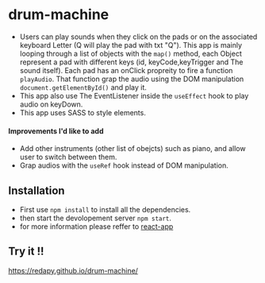 # drum-machine
- Users can play sounds when they click on the pads or on the associated keyboard Letter (Q will play the pad with txt "Q"). This app is mainly looping through a list of objects with the `map()` method, each Object represent a pad with different keys (id, keyCode,keyTrigger and The sound itself). Each pad has an onClick propreity to fire a function `playAudio`. That function grap the audio using the DOM manipulation `document.getElementById()` and play it.
- This app also use The EventListener inside the `useEffect` hook to play audio on keyDown.
- This app uses SASS to style elements.
#### Improvements I'd like to add 
- Add other instruments (other list of obejcts) such as piano, and allow user to switch between them.
- Grap audios with the `useRef` hook instead of DOM manipulation.
## Installation
- First use `npm install` to install all the dependencies.
- then start the devolopement server  `npm start`.
- for more information  please reffer to [react-app](/react-app.md)
## Try it !!
https://redapy.github.io/drum-machine/
